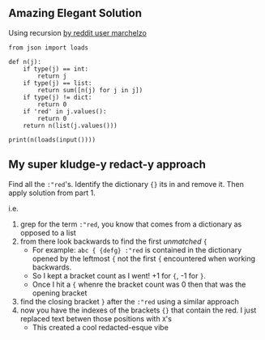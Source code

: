 ## Amazing Elegant Solution
Using recursion [by reddit user marchelzo](https://www.reddit.com/r/adventofcode/comments/3wh73d/day_12_solutions/cxw7oz1?utm_source=share&utm_medium=web2x&context=3)

```
from json import loads

def n(j):
    if type(j) == int:
        return j
    if type(j) == list:
        return sum([n(j) for j in j])
    if type(j) != dict:
        return 0
    if 'red' in j.values():
        return 0
    return n(list(j.values()))

print(n(loads(input())))
```

## My super kludge-y redact-y approach

Find all the `:"red`'s.  Identify the dictionary `{}` its in and remove it.  Then apply solution from part 1.

i.e.

1. grep for the term `:"red`, you know that comes from a dictionary as opposed to a list
2. from there look backwards to find the first *unmatched* `{`
    - For example: `abc { {defg} :"red` is contained in the dictionary opened by the leftmost `{` not the first `{` encountered when working backwards.
    - So I kept a bracket count as I went!  +1 for `{`, -1 for `}`.
    - Once I hit a `{` whenre the bracket count was 0 then that was the opening bracket
3. find the closing bracket `}` after the `:"red` using a similar approach
4. now you have the indexes of the brackets `{}` that contain the red.  I just replaced text betwen those positions with `X`'s 
    - This created a cool redacted-esque vibe
